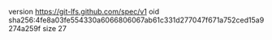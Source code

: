 version https://git-lfs.github.com/spec/v1
oid sha256:4fe8a03fe554330a6066806067ab61c331d277047f671a752ced15a9274a259f
size 27
